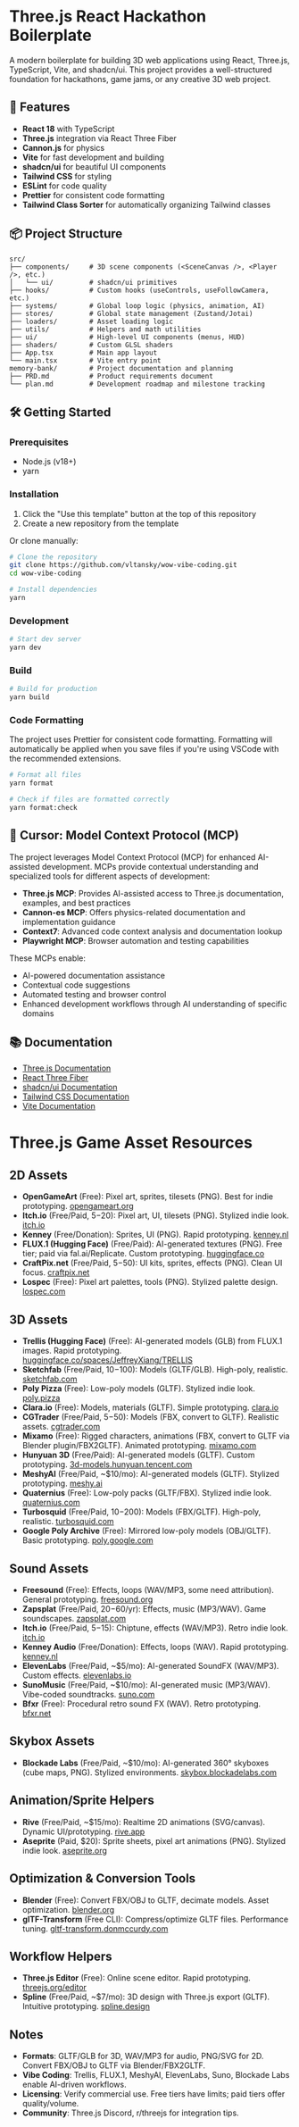 # Three.js React Hackathon Boilerplate

A modern boilerplate for building 3D web applications using React, Three.js, TypeScript, Vite, and shadcn/ui. This project provides a well-structured foundation for hackathons, game jams, or any creative 3D web project.

## 🚀 Features

- **React 18** with TypeScript
- **Three.js** integration via React Three Fiber
- **Cannon.js** for physics
- **Vite** for fast development and building
- **shadcn/ui** for beautiful UI components
- **Tailwind CSS** for styling
- **ESLint** for code quality
- **Prettier** for consistent code formatting
- **Tailwind Class Sorter** for automatically organizing Tailwind classes

## 📦 Project Structure

```
src/
├── components/     # 3D scene components (<SceneCanvas />, <Player />, etc.)
│   └── ui/         # shadcn/ui primitives
├── hooks/          # Custom hooks (useControls, useFollowCamera, etc.)
├── systems/        # Global loop logic (physics, animation, AI)
├── stores/         # Global state management (Zustand/Jotai)
├── loaders/        # Asset loading logic
├── utils/          # Helpers and math utilities
├── ui/             # High-level UI components (menus, HUD)
├── shaders/        # Custom GLSL shaders
├── App.tsx         # Main app layout
└── main.tsx        # Vite entry point
memory-bank/        # Project documentation and planning
├── PRD.md          # Product requirements document
└── plan.md         # Development roadmap and milestone tracking
```

## 🛠️ Getting Started

### Prerequisites

- Node.js (v18+)
- yarn

### Installation

1. Click the "Use this template" button at the top of this repository
2. Create a new repository from the template

Or clone manually:

```bash
# Clone the repository
git clone https://github.com/vltansky/wow-vibe-coding.git
cd wow-vibe-coding

# Install dependencies
yarn
```

### Development

```bash
# Start dev server
yarn dev
```

### Build

```bash
# Build for production
yarn build
```

### Code Formatting

The project uses Prettier for consistent code formatting. Formatting will automatically be applied when you save files if you're using VSCode with the recommended extensions.

```bash
# Format all files
yarn format

# Check if files are formatted correctly
yarn format:check
```

## 🔌 Cursor: Model Context Protocol (MCP)

The project leverages Model Context Protocol (MCP) for enhanced AI-assisted development. MCPs provide contextual understanding and specialized tools for different aspects of development:

- **Three.js MCP**: Provides AI-assisted access to Three.js documentation, examples, and best practices
- **Cannon-es MCP**: Offers physics-related documentation and implementation guidance
- **Context7**: Advanced code context analysis and documentation lookup
- **Playwright MCP**: Browser automation and testing capabilities

These MCPs enable:

- AI-powered documentation assistance
- Contextual code suggestions
- Automated testing and browser control
- Enhanced development workflows through AI understanding of specific domains

## 📚 Documentation

- [Three.js Documentation](https://threejs.org/docs/)
- [React Three Fiber](https://docs.pmnd.rs/react-three-fiber)
- [shadcn/ui Documentation](https://ui.shadcn.com)
- [Tailwind CSS Documentation](https://tailwindcss.com/docs)
- [Vite Documentation](https://vitejs.dev/guide/)

# **Three.js Game Asset Resources**

## **2D Assets**

- **OpenGameArt** (Free): Pixel art, sprites, tilesets (PNG). Best for indie prototyping. [opengameart.org](https://opengameart.org/)
- **Itch.io** (Free/Paid, $5-$20): Pixel art, UI, tilesets (PNG). Stylized indie look. [itch.io](https://itch.io/)
- **Kenney** (Free/Donation): Sprites, UI (PNG). Rapid prototyping. [kenney.nl](https://kenney.nl/)
- **FLUX.1 (Hugging Face)** (Free/Paid): AI-generated textures (PNG). Free tier; paid via fal.ai/Replicate. Custom prototyping. [huggingface.co](https://huggingface.co/)
- **CraftPix.net** (Free/Paid, $5-$50): UI kits, sprites, effects (PNG). Clean UI focus. [craftpix.net](https://craftpix.net/)
- **Lospec** (Free): Pixel art palettes, tools (PNG). Stylized palette design. [lospec.com](https://lospec.com/)

## **3D Assets**

- **Trellis (Hugging Face)** (Free): AI-generated models (GLB) from FLUX.1 images. Rapid prototyping. [huggingface.co/spaces/JeffreyXiang/TRELLIS](https://huggingface.co/spaces/JeffreyXiang/TRELLIS)
- **Sketchfab** (Free/Paid, $10-$100): Models (GLTF/GLB). High-poly, realistic. [sketchfab.com](https://sketchfab.com/)
- **Poly Pizza** (Free): Low-poly models (GLTF). Stylized indie look. [poly.pizza](https://poly.pizza/)
- **Clara.io** (Free): Models, materials (GLTF). Simple prototyping. [clara.io](https://clara.io/)
- **CGTrader** (Free/Paid, $5-$50): Models (FBX, convert to GLTF). Realistic assets. [cgtrader.com](https://cgtrader.com/)
- **Mixamo** (Free): Rigged characters, animations (FBX, convert to GLTF via Blender plugin/FBX2GLTF). Animated prototyping. [mixamo.com](https://mixamo.com/)
- **Hunyuan 3D** (Free/Paid): AI-generated models (GLTF). Custom prototyping. [3d-models.hunyuan.tencent.com](https://3d-models.hunyuan.tencent.com/)
- **MeshyAI** (Free/Paid, \~$10/mo): AI-generated models (GLTF). Stylized prototyping. [meshy.ai](https://meshy.ai/)
- **Quaternius** (Free): Low-poly packs (GLTF/FBX). Stylized indie look. [quaternius.com](https://quaternius.com/)
- **Turbosquid** (Free/Paid, $10-$200): Models (FBX/GLTF). High-poly, realistic. [turbosquid.com](https://turbosquid.com/)
- **Google Poly Archive** (Free): Mirrored low-poly models (OBJ/GLTF). Basic prototyping. [poly.google.com](https://poly.google.com/)

## **Sound Assets**

- **Freesound** (Free): Effects, loops (WAV/MP3, some need attribution). General prototyping. [freesound.org](https://freesound.org/)
- **Zapsplat** (Free/Paid, $20-$60/yr): Effects, music (MP3/WAV). Game soundscapes. [zapsplat.com](https://zapsplat.com/)
- **Itch.io** (Free/Paid, $5-$15): Chiptune, effects (WAV/MP3). Retro indie look. [itch.io](https://itch.io/)
- **Kenney Audio** (Free/Donation): Effects, loops (WAV). Rapid prototyping. [kenney.nl](https://kenney.nl/)
- **ElevenLabs** (Free/Paid, \~$5/mo): AI-generated SoundFX (WAV/MP3). Custom effects. [elevenlabs.io](https://elevenlabs.io/)
- **SunoMusic** (Free/Paid, \~$10/mo): AI-generated music (MP3/WAV). Vibe-coded soundtracks. [suno.com](https://suno.com/)
- **Bfxr** (Free): Procedural retro sound FX (WAV). Retro prototyping. [bfxr.net](https://bfxr.net/)

## **Skybox Assets**

- **Blockade Labs** (Free/Paid, \~$10/mo): AI-generated 360° skyboxes (cube maps, PNG). Stylized environments. [skybox.blockadelabs.com](https://skybox.blockadelabs.com/)

## **Animation/Sprite Helpers**

- **Rive** (Free/Paid, \~$15/mo): Realtime 2D animations (SVG/canvas). Dynamic UI/prototyping. [rive.app](https://rive.app/)
- **Aseprite** (Paid, $20): Sprite sheets, pixel art animations (PNG). Stylized indie look. [aseprite.org](https://aseprite.org/)

## **Optimization & Conversion Tools**

- **Blender** (Free): Convert FBX/OBJ to GLTF, decimate models. Asset optimization. [blender.org](https://blender.org/)
- **glTF-Transform** (Free CLI): Compress/optimize GLTF files. Performance tuning. [gltf-transform.donmccurdy.com](https://gltf-transform.donmccurdy.com/)

## **Workflow Helpers**

- **Three.js Editor** (Free): Online scene editor. Rapid prototyping. [threejs.org/editor](https://threejs.org/editor)
- **Spline** (Free/Paid, \~$7/mo): 3D design with Three.js export (GLTF). Intuitive prototyping. [spline.design](https://spline.design/)

## **Notes**

- **Formats**: GLTF/GLB for 3D, WAV/MP3 for audio, PNG/SVG for 2D. Convert FBX/OBJ to GLTF via Blender/FBX2GLTF.
- **Vibe Coding**: Trellis, FLUX.1, MeshyAI, ElevenLabs, Suno, Blockade Labs enable AI-driven workflows.
- **Licensing**: Verify commercial use. Free tiers have limits; paid tiers offer quality/volume.
- **Community**: Three.js Discord, r/threejs for integration tips.

